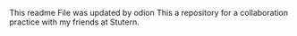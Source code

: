 This readme File was updated by odion
This a repository for a collaboration practice with my friends at Stutern.
